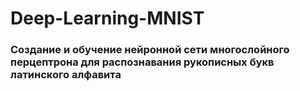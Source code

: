 # Deep-Learning-MNIST
### Создание и обучение нейронной сети многослойного перцептрона для распознавания рукописных букв латинского алфавита
